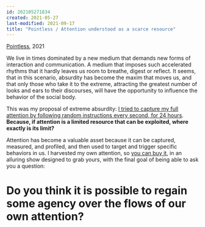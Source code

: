```yaml
---
id: 202105271834
created: 2021-05-27
last-modified: 2021-09-17
title: "Pointless / Attention understood as a scarce resource"
---
```

[Pointless](202104111309), 2021

We live in times dominated by a new medium that demands new forms of interaction and communication. A medium that imposes such accelerated rhythms that it hardly leaves us room to breathe, digest or reflect. It seems, that in this scenario, absurdity has become the maxim that moves us, and that only those who take it to the extreme, attracting the greatest number of looks and ears to their discourses, will have the opportunity to influence the behavior of the social body.

This was my proposal of extreme absurdity: [I tried to capture my full attention by following random instructions every second, for 24 hours](202105291521). **Because, if attention is a limited resource that can be exploited, where exactly is its limit?**
 
Attention has become a valuable asset because it can be captured, measured, and profiled, and then used to target and trigger specific behaviors in us. I harvested my own attention, so [you can buy it](202105271855), in an alluring show designed to grab yours, with the final goal of being able to ask you a question: 

# Do you think it is possible to regain some agency over the flows of our own attention?